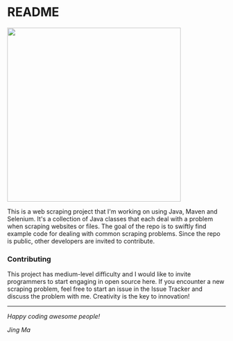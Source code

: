 # README

<img src="https://s-media-cache-ak0.pinimg.com/736x/c6/52/55/c65255299cf0bf369a3b192b204e507d.jpg" width="400">

This is a web scraping project that I'm working on using Java, Maven and Selenium. 
It's a collection of Java classes that each deal with a problem when scraping websites or files.
The goal of the repo is to swiftly find example code for dealing with common scraping problems.
Since the repo is public, other developers are invited to contribute.

### Contributing

This project has medium-level difficulty and I would like to invite programmers to start engaging in open source here.
If you encounter a new scraping problem, feel free to start an issue in the Issue Tracker and discuss the problem with me.
Creativity is the key to innovation!

---

_Happy coding awesome people!_

_Jing Ma_
